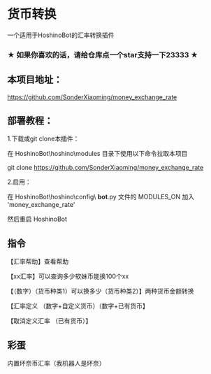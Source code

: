 # 货币转换
一个适用于HoshinoBot的汇率转换插件

### ★ 如果你喜欢的话，请给仓库点一个star支持一下23333 ★

## 本项目地址：

https://github.com/SonderXiaoming/money_exchange_rate

## 部署教程：

1.下载或git clone本插件：

在 HoshinoBot\hoshino\modules 目录下使用以下命令拉取本项目

git clone https://github.com/SonderXiaoming/money_exchange_rate

2.启用：

在 HoshinoBot\hoshino\config\ **bot**.py 文件的 MODULES_ON 加入 'money_exchange_rate'

然后重启 HoshinoBot

## 指令

【汇率帮助】查看帮助

【xx汇率】可以查询多少软妹币能换100个xx

【（数字）（货币种类1）可以换多少（货币种类2）】两种货币金额转换

【汇率定义 （数字+自定义货币）（数字+已有货币】

【取消定义汇率 （已有货币）】

## 彩蛋

内置环奈币汇率（我机器人是环奈）



